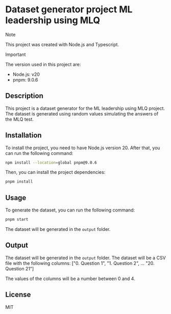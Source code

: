 # Dataset generator project ML leadership using MLQ

> [!NOTE]  
> This project was created with Node.js and Typescript.

> [!IMPORTANT]
> The version used in this project are:
> - Node.js: v20
> - pnpm: 9.0.6

## Description

This project is a dataset generator for the ML leadership using MLQ project. The dataset is generated using random values simulating the answers of the MLQ test.

## Installation

To install the project, you need to have Node.js version 20. After that, you can run the following command:

```bash
npm install --location=global pnpm@9.0.6
```

Then, you can install the project dependencies:

```bash
pnpm install
```

## Usage

To generate the dataset, you can run the following command:
```bash
pnpm start
```

The dataset will be generated in the `output` folder.

## Output

The dataset will be generated in the `output` folder. The dataset will be a CSV file with the following columns:
["0. Question 1", "1. Question 2", ... "20. Question 21"]

The values of the columns will be a number between 0 and 4.

## License
MIT
